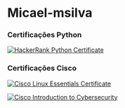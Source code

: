 # Micael-msilva

### Certificações Python
[![HackerRank Python Certificate](https://github.com/user-attachments/assets/0dfafd98-5374-4b12-8b79-5859a9ad99af)](https://www.hackerrank.com/certificates/iframe/a6bb520be45e)

### Certificações Cisco
[![Cisco Linux Essentials Certificate](https://github.com/user-attachments/assets/dbf26f94-a894-4761-9e4e-79a2ae2b0643)](https://www.credly.com/badges/98780d36-a63f-4bf8-8303-b09793f919b6/public_url)

[![Cisco Introduction to Cybersecurity](https://github.com/user-attachments/assets/9f8bf98f-a0a8-441a-a632-dfb6471922b3)](https://www.credly.com/badges/aaeb0fcb-b846-477c-80c1-d5bc272dbe7e/public_url)
